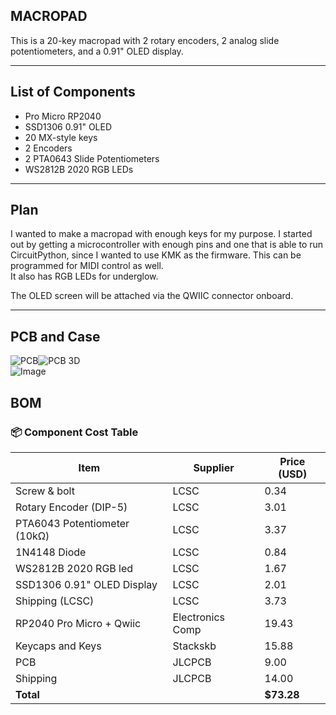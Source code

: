 ## MACROPAD

This is a 20-key macropad with 2 rotary encoders, 2 analog slide potentiometers, and a 0.91" OLED display.

---

## List of Components

- Pro Micro RP2040  
- SSD1306 0.91" OLED  
- 20 MX-style keys  
- 2 Encoders  
- 2 PTA0643 Slide Potentiometers  
- WS2812B 2020 RGB LEDs  

---

## Plan

I wanted to make a macropad with enough keys for my purpose. I started out by getting a microcontroller with enough pins and one that is able to run CircuitPython, since I wanted to use KMK as the firmware. This can be programmed for MIDI control as well.  
It also has RGB LEDs for underglow.

The OLED screen will be attached via the QWIIC connector onboard.

---

## PCB and Case

![PCB](https://github.com/user-attachments/assets/41598014-921c-4914-a805-9e94776da4a5)![PCB 3D](https://github.com/user-attachments/assets/eb6d715c-195a-485b-98dd-6f98de583ed2)  
![Image](https://github.com/user-attachments/assets/0433850d-3720-4474-8c08-68e4c701633a)

## BOM 
### 📦 Component Cost Table

| Item                             | Supplier         | Price (USD) |
|----------------------------------|------------------|-------------|
| Screw & bolt                     | LCSC             | 0.34        |
| Rotary Encoder (DIP-5)           | LCSC             | 3.01        |
| PTA6043 Potentiometer (10kΩ)     | LCSC             | 3.37        |
| 1N4148 Diode                     | LCSC             | 0.84        |
|WS2812B 2020 RGB led              | LCSC             | 1.67        |
|SSD1306 0.91" OLED Display       | LCSC             | 2.01        |
| Shipping (LCSC)                  | LCSC              |  3.73       |
| RP2040 Pro Micro + Qwiic        | Electronics Comp | 19.43       |
| Keycaps and Keys                | Stackskb         | 15.88       |
| PCB                              | JLCPCB           | 9.00        |
| Shipping                          | JLCPCB           | 14.00       |
| **Total**                        |                  | **$73.28**   |
